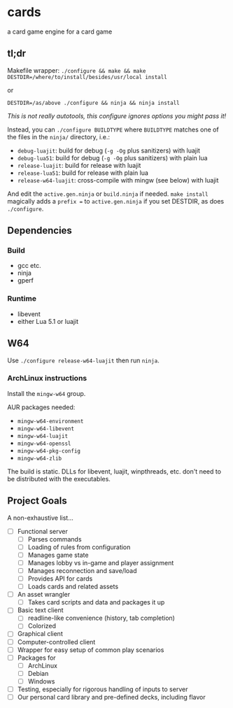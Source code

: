 # cards
a card game engine for a card game

## tl;dr

Makefile wrapper: `./configure && make && make DESTDIR=/where/to/install/besides/usr/local install`

or

`DESTDIR=/as/above ./configure && ninja && ninja install`

*This is not really autotools, this configure ignores options you might pass
it!*

Instead, you can `./configure BUILDTYPE` where `BUILDTYPE` matches one of the
files in the `ninja/` directory, i.e.:

 - `debug-luajit`: build for debug (`-g -Og` plus sanitizers) with luajit
 - `debug-lua51`: build for debug (`-g -Og` plus sanitizers) with plain lua
 - `release-luajit`: build for release with luajit
 - `release-lua51`: build for release with plain lua
 - `release-w64-luajit`: cross-compile with mingw (see below) with luajit

And edit the `active.gen.ninja` or `build.ninja` if needed. `make install`
magically adds a `prefix =` to `active.gen.ninja` if you set DESTDIR, as does
`./configure`.

## Dependencies

### Build

 - gcc etc.
 - ninja
 - gperf

### Runtime
 - libevent
 - either Lua 5.1 or luajit

## W64

Use `./configure release-w64-luajit` then run `ninja`. 

### ArchLinux instructions
Install the `mingw-w64` group.

AUR packages needed:

 - `mingw-w64-environment`
 - `mingw-w64-libevent`
 - `mingw-w64-luajit`
 - `mingw-w64-openssl`
 - `mingw-w64-pkg-config`
 - `mingw-w64-zlib`

The build is static. DLLs for libevent, luajit, winpthreads, etc. don't need
to be distributed with the executables.

## Project Goals

A non-exhaustive list...

 - [ ] Functional server
   - [ ] Parses commands
   - [ ] Loading of rules from configuration
   - [ ] Manages game state
   - [ ] Manages lobby vs in-game and player assignment
   - [ ] Manages reconnection and save/load
   - [ ] Provides API for cards
   - [ ] Loads cards and related assets
 - [ ] An asset wrangler
   - [ ] Takes card scripts and data and packages it up
 - [ ] Basic text client
   - [ ] readline-like convenience (history, tab completion)
   - [ ] Colorized
 - [ ] Graphical client
 - [ ] Computer-controlled client
 - [ ] Wrapper for easy setup of common play scenarios
 - [ ] Packages for
   - [ ] ArchLinux
   - [ ] Debian
   - [ ] Windows
 - [ ] Testing, especially for rigorous handling of inputs to server
 - [ ] Our personal card library and pre-defined decks, including flavor
